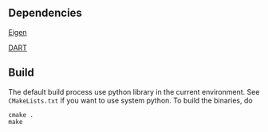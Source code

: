 ## Dependencies

[Eigen](https://eigen.tuxfamily.org/index.php?title=Main_Page)

[DART](https://dartsim.github.io/)


## Build

The default build process use python library in the current environment. See `CMakeLists.txt` if you want to use system python. To build the binaries, do
```
cmake .
make
```
